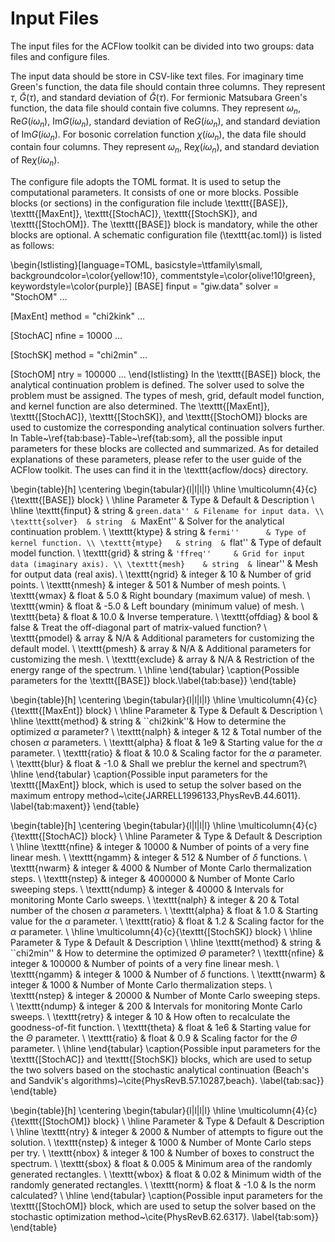# Input Files

The input files for the ACFlow toolkit can be divided into two groups: data files and configure files. 

The input data should be store in CSV-like text files. For imaginary time Green's function, the data file should contain three columns. They represent $\tau$, $\bar{G}(\tau)$, and standard deviation of $\bar{G}(\tau)$. For fermionic Matsubara Green's function, the data file should contain five columns. They represent $\omega_n$, Re$G(i\omega_n)$, Im$G(i\omega_n)$, standard deviation of Re$G(i\omega_n)$, and standard deviation of Im$G(i\omega_n)$. For bosonic correlation function $\chi(i\omega_n)$, the data file should contain four columns. They represent $\omega_n$, Re$\chi(i\omega_n)$, and standard deviation of Re$\chi(i\omega_n)$.

The configure file adopts the TOML format. It is used to setup the computational parameters. It consists of one or more blocks. Possible blocks (or sections) in the configuration file include \texttt{[BASE]}, \texttt{[MaxEnt]}, \texttt{[StochAC]}, \texttt{[StochSK]}, and \texttt{[StochOM]}. The \texttt{[BASE]} block is mandatory, while the other blocks are optional. A schematic configuration file (\texttt{ac.toml}) is listed as follows:
  
\begin{lstlisting}[language=TOML,
basicstyle=\ttfamily\small,
backgroundcolor=\color{yellow!10},
commentstyle=\color{olive!10!green},
keywordstyle=\color{purple}]
[BASE]
finput = "giw.data"
solver = "StochOM"
...

[MaxEnt]
method = "chi2kink"
...

[StochAC]
nfine  = 10000
...

[StochSK]
method = "chi2min"
...

[StochOM]
ntry   = 100000
...
\end{lstlisting}
In the \texttt{[BASE]} block, the analytical continuation problem is defined. The solver used to solve the problem must be assigned. The types of mesh, grid, default model function, and kernel function are also determined. The \texttt{[MaxEnt]}, \texttt{[StochAC]}, \texttt{[StochSK]}, and \texttt{[StochOM]} blocks are used to customize the corresponding analytical continuation solvers further. In Table~\ref{tab:base}-Table~\ref{tab:som}, all the possible input parameters for these blocks are collected and summarized. As for detailed explanations of these parameters, please refer to the user guide of the ACFlow toolkit. The uses can find it in the \texttt{acflow/docs} directory.   
  
\begin{table}[h]
\centering
\begin{tabular}{l|l|l|l}
\hline
\multicolumn{4}{c}{\texttt{[BASE]} block} \\
\hline
Parameter & Type & Default & Description \\
\hline
\texttt{finput}  & string  & ``green.data'' & Filename for input data. \\
\texttt{solver}  & string  & ``MaxEnt''     & Solver for the analytical continuation problem. \\
\texttt{ktype}   & string  & ``fermi''      & Type of kernel function. \\
\texttt{mtype}   & string  & ``flat''       & Type of default model function. \\
\texttt{grid}    & string  & ``'ffreq''     & Grid for input data (imaginary axis). \\
\texttt{mesh}    & string  & ``linear''     & Mesh for output data (real axis). \\
\texttt{ngrid}   & integer & 10             & Number of grid points. \\
\texttt{nmesh}   & integer & 501            & Number of mesh points. \\
\texttt{wmax}    & float   & 5.0            & Right boundary (maximum value) of mesh. \\
\texttt{wmin}    & float   & -5.0           & Left boundary (minimum value) of mesh. \\
\texttt{beta}    & float   & 10.0           & Inverse temperature. \\
\texttt{offdiag} & bool    & false          & Treat the off-diagonal part of matrix-valued function? \\
\texttt{pmodel}  & array   & N/A            & Additional parameters for customizing the default model. \\
\texttt{pmesh}   & array   & N/A            & Additional parameters for customizing the mesh. \\
\texttt{exclude} & array   & N/A            & Restriction of the energy range of the spectrum. \\
\hline
\end{tabular}
\caption{Possible parameters for the \texttt{[BASE]} block.\label{tab:base}}
\end{table}

\begin{table}[h]
\centering
\begin{tabular}{l|l|l|l}
\hline
\multicolumn{4}{c}{\texttt{[MaxEnt]} block} \\
\hline
Parameter & Type & Default & Description \\
\hline
\texttt{method} & string  & ``chi2kink''& How to determine the optimized $\alpha$ parameter? \\
\texttt{nalph}  & integer & 12          & Total number of the chosen $\alpha$ parameters. \\
\texttt{alpha}  & float   & 1e9         & Starting value for the $\alpha$ parameter. \\
\texttt{ratio}  & float   & 10.0        & Scaling factor for the $\alpha$ parameter. \\
\texttt{blur}   & float   & -1.0        & Shall we preblur the kernel and spectrum?\\
\hline
\end{tabular}
\caption{Possible input parameters for the \texttt{[MaxEnt]} block, which is used to setup the solver based on the maximum entropy method~\cite{JARRELL1996133,PhysRevB.44.6011}. \label{tab:maxent}}
\end{table}

\begin{table}[h]
\centering
\begin{tabular}{l|l|l|l}
\hline
\multicolumn{4}{c}{\texttt{[StochAC]} block} \\
\hline
Parameter & Type & Default & Description \\
\hline
\texttt{nfine}  & integer & 10000       & Number of points of a very fine linear mesh. \\
\texttt{ngamm}  & integer & 512         & Number of $\delta$ functions. \\
\texttt{nwarm}  & integer & 4000        & Number of Monte Carlo thermalization steps. \\
\texttt{nstep}  & integer & 4000000     & Number of Monte Carlo sweeping steps. \\
\texttt{ndump}  & integer & 40000       & Intervals for monitoring Monte Carlo sweeps. \\
\texttt{nalph}  & integer & 20          & Total number of the chosen $\alpha$ parameters. \\
\texttt{alpha}  & float   & 1.0         & Starting value for the $\alpha$ parameter. \\
\texttt{ratio}  & float   & 1.2         & Scaling factor for the $\alpha$ parameter. \\
\hline
\multicolumn{4}{c}{\texttt{[StochSK]} block} \\
\hline
Parameter & Type & Default & Description \\
\hline
\texttt{method} & string  & ``chi2min'' & How to determine the optimized $\Theta$ parameter? \\
\texttt{nfine}  & integer & 100000      & Number of points of a very fine linear mesh. \\
\texttt{ngamm}  & integer & 1000        & Number of $\delta$ functions. \\
\texttt{nwarm}  & integer & 1000        & Number of Monte Carlo thermalization steps. \\
\texttt{nstep}  & integer & 20000       & Number of Monte Carlo sweeping steps. \\
\texttt{ndump}  & integer & 200         & Intervals for monitoring Monte Carlo sweeps. \\
\texttt{retry}  & integer & 10          & How often to recalculate the goodness-of-fit function. \\
\texttt{theta}  & float   & 1e6         & Starting value for the $\Theta$ parameter. \\
\texttt{ratio}  & float   & 0.9         & Scaling factor for the $\Theta$ parameter. \\
\hline
\end{tabular}
\caption{Possible input parameters for the \texttt{[StochAC]} and \texttt{[StochSK]} blocks, which are used to setup the two solvers based on the stochastic analytical continuation (Beach's and Sandvik's algorithms)~\cite{PhysRevB.57.10287,beach}. \label{tab:sac}}
\end{table}

\begin{table}[h]
\centering
\begin{tabular}{l|l|l|l}
\hline
\multicolumn{4}{c}{\texttt{[StochOM]} block} \\
\hline
Parameter & Type & Default & Description \\
\hline
\texttt{ntry}   & integer & 2000        & Number of attempts to figure out the solution. \\
\texttt{nstep}  & integer & 1000        & Number of Monte Carlo steps per try. \\
\texttt{nbox}   & integer & 100         & Number of boxes to construct the spectrum. \\
\texttt{sbox}   & float   & 0.005       & Minimum area of the randomly generated rectangles. \\
\texttt{wbox}   & float   & 0.02        & Minimum width of the randomly generated rectangles. \\
\texttt{norm}   & float   & -1.0        & Is the norm calculated? \\
\hline
\end{tabular}
\caption{Possible input parameters for the \texttt{[StochOM]} block, which are used to setup the solver based on the stochastic optimization method~\cite{PhysRevB.62.6317}. \label{tab:som}}
\end{table}

